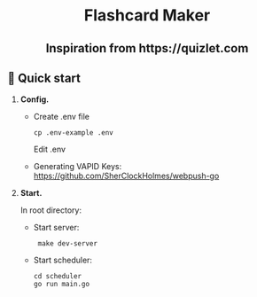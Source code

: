 <h1 align="center">
  Flashcard Maker
</h1>

<h2 align="center">
  Inspiration from https://quizlet.com
</h2>

## 🚀 Quick start

1.  **Config.**
     + Create .env file 
          ```shell
          cp .env-example .env
          ```
       Edit .env
    
     + Generating VAPID Keys: https://github.com/SherClockHolmes/webpush-go
    
2.  **Start.**

    In root directory: 
     + Start server: 
         ```shell
          make dev-server
          ```
     + Start scheduler:
          ```shell
          cd scheduler
          go run main.go
          ```
